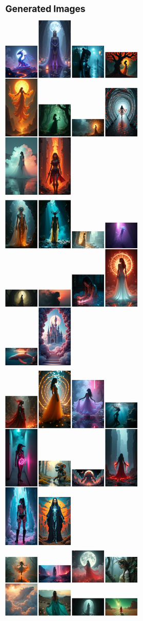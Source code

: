 # Generated Images



<img src="2025_07_18_01.png" width="100"/> <img src="2025_07_18_02.png" width="100"/> <img src="2025_07_18_03.png" width="100"/> <img src="2025_07_18_04.png" width="100"/> <img src="2025_07_18_05.png" width="100"/> <img src="2025_07_18_06.png" width="100"/> <img src="2025_07_18_07.png" width="100"/> <img src="2025_07_18_08.png" width="100"/> <img src="2025_07_18_09.png" width="100"/> <img src="2025_07_18_10.png" width="100"/>

<img src="2025_07_18_11.png" width="100"/> <img src="2025_07_18_12.png" width="100"/> <img src="2025_07_18_13.png" width="100"/> <img src="2025_07_18_14.png" width="100"/> <img src="2025_07_18_15.png" width="100"/> <img src="2025_07_18_16.png" width="100"/> <img src="2025_07_18_17.png" width="100"/> <img src="2025_07_18_18.png" width="100"/> <img src="2025_07_18_19.png" width="100"/> <img src="2025_07_18_20.png" width="100"/>

<img src="2025_07_18_21.png" width="100"/> <img src="2025_07_18_22.png" width="100"/> <img src="2025_07_18_23.png" width="100"/> <img src="2025_07_18_24.png" width="100"/> <img src="2025_07_18_25.png" width="100"/> <img src="2025_07_18_26.png" width="100"/> <img src="2025_07_18_27.png" width="100"/> <img src="2025_07_18_28.png" width="100"/> <img src="2025_07_18_29.png" width="100"/> <img src="2025_07_18_30.png" width="100"/>

<img src="2025_07_18_31.png" width="100"/> <img src="2025_07_18_32.png" width="100"/> <img src="2025_07_18_33.png" width="100"/> <img src="2025_07_18_34.png" width="100"/> <img src="2025_07_18_35.png" width="100"/> <img src="2025_07_18_36.png" width="100"/> <img src="2025_07_18_37.png" width="100"/> <img src="2025_07_18_38.png" width="100"/>